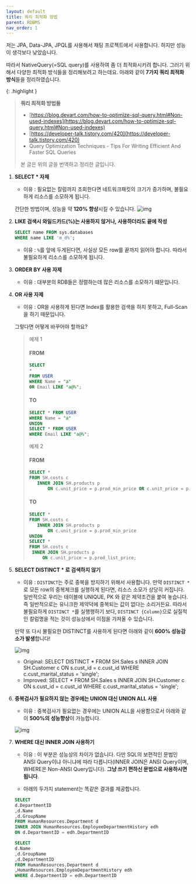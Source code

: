 ```yaml
---
layout: default
title: 쿼리 최적화 방법
parent: RDBMS
nav_order: 1
---
```


저는 JPA, Data-JPA, JPQL를 사용해서 채팅 프로젝트에서 사용합니다. 하지만 성능이 생각보다 낮았습니다.

따라서 NativeQuery(=SQL query)를 사용하여 좀 더 최적화시키려 합니다. 그러기 위해서 다양한 최적화 방식들을 정리해보려고 하는데요. 아래와 같이 **7가지 쿼리 최적화 방식**들을 정리하였습니다.

{: .highlight }
> **쿼리 최적화 방법들**
> * [https://blog.devart.com/how-to-optimize-sql-query.html#Non-used-indexes](https://blog.devart.com/how-to-optimize-sql-query.html#Non-used-indexes)
> * [https://developer-talk.tistory.com/420](https://developer-talk.tistory.com/420)
> * Query Optimization Techniques - Tips For Writing Efficient And Faster SQL Queries
> 
> 본 글은 위의 글을 번역하고 정리한 글입니다.

1. **SELECT * 자제**
   * 이유 : 필요없는 칼럼까지 조회한다면 네트워크패킷의 크기가 증가하며, 불필요하게 리소스를 소모하게 됩니다.

   간단한 방법이며, 성능을 약 **120% 향상**시킬 수 있습니다.
   ![img](../../../assets/img/db/db3.png)

2. **LIKE 검색시 와일드카드(%)는 사용하지 않거나, 사용하더라도 끝에 작성**

    ```sql
    SELECT name FROM sys.databases
    WHERE name LIKE 'm_d%';
    ```
   * 이유 : `%`를 앞에 두게된다면, 사실상 모든 row를 끝까지 읽어야 합니다. 따라서 불필요하게 리소스를 소모하게 됩니다.
3. **ORDER BY 사용 자제**
   * 이유 : 대부분의 RDB들은 정렬하는데 많은 리소스를 소모하기 떄문입니다.
4. **OR 사용 자제**
   * 이유 : OR을 사용하게 된다면 Index를 활용한 검색을 하지 못하고, Full-Scan을 하기 때문입니다.

   그렇다면 어떻게 바꾸어야 할까요?
   > 예제 1
   > #### FROM
   >```sql
   >SELECT
   >*
   >FROM USER
   >WHERE Name = "a"
   >OR Email LIKE "a@%";
   >```
   >
   > #### TO
   >```sql
   >SELECT * FROM USER
   >WHERE Name = "a"
   >UNION
   >SELECT * FROM USER
   >WHERE Email LIKE "a@%";
   >```
   >
   >예제 2
   > #### FROM
   >```sql
   >SELECT * 
   >FROM SH.costs c 
   >    INNER JOIN SH.products p 
   >        ON c.unit_price = p.prod_min_price OR c.unit_price = p.prod_list_price;
   >```
   >#### TO
   >```sql
   >SELECT * 
   >FROM SH.costs c 
   >    INNER JOIN SH.products p 
   >        ON c.unit_price = p.prod_min_price 
   >UNION
   >SELECT * 
   >FROM SH.costs c 
   >  INNER JOIN SH.products p 
   >      ON c.unit_price = p.prod_list_price;
   >```

5. **SELECT DISTINCT * 로 검색하지 않기**
   * 이유 : `DISTINCT`는 주로 중복을 방지하기 위해서 사용합니다. 만약 `DISTINCT *`로 모든 row의 중복체크를 실행하게 된다면, 리소스 소모가 상당히 커집니다. 일반적으로 우리는 테이블에 UNIQUE, PK 와 같은 제약조건을 붙여 놓습니다. 즉 일반적으로는 유니크한 제약덕에 중복되는 값이 없다는 소리거든요. 따라서 불필요하게 `DISTINCT *`를 실행행하기 보다, `DISTINCT {Column}`으로 실질적인 칼럼명을 적는 것이 성능상에서 이점을 가져올 수 있습니다.
   
   만약 또 다시 불필요한 DISTINCT를 사용하게 된다면 아래와 같이 **600% 성능감소가 발생**합니다!

   ![img](../../../assets/img/db/db1.png)
   * Original: SELECT DISTINCT * FROM SH.Sales s INNER JOIN SH.Customer c ON s.cust_id = c.cust_id WHERE c.cust_marital_status = 'single';
   * Improved: SELECT * FROM SH.Sales s INNER JOIN SH.Customer c ON s.cust_id = c.cust_id WHERE c.cust_marital_status = 'single';

6. **중복검사가 필요하지 않는 경우에는 UNION 대신 UNION ALL 사용**
   * 이유 : 중복검사가 필요없는 경우에는 UNION ALL을 사용함으로서 아래와 같이 **500%의 성능향상**이 가능합니다.

   ![img](../../../assets/img/db/db2.png)


7. **WHERE 대신 INNER JOIN 사용하기**
   * 이유 : 이 부분은 성능상의 차이가 없습니다. 다만 SQL의 보편적인 문법인 ANSI Query이냐 아니냐에 따라 다릅니다(INNER JOIN은 ANSI Query이며, WHERE은 Non-ANSI Query입니다). **그냥 쓰기 편하신 문법으로 사용하시면 됩니다**.

   * 아래의 두가지 statement는 똑같은 결과를 제공합니다.

   ```sql
   SELECT
   d.DepartmentID
   ,d.Name
   ,d.GroupName
   FROM HumanResources.Department d
   INNER JOIN HumanResources.EmployeeDepartmentHistory edh
   ON d.DepartmentID = edh.DepartmentID
   ```
   
   ```sql
   SELECT
   d.Name
   ,d.GroupName
   ,d.DepartmentID
   FROM HumanResources.Department d
   ,HumanResources.EmployeeDepartmentHistory edh
   WHERE d.DepartmentID = edh.DepartmentID
   ```






